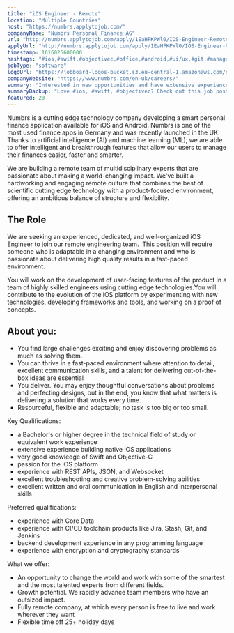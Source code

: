 ```yaml
---
title: "iOS Engineer - Remote"
location: "Multiple Countries"
host: "https://numbrs.applytojob.com/"
companyName: "Numbrs Personal Finance AG"
url: "http://numbrs.applytojob.com/apply/1EaHFKPWl0/IOS-Engineer-Remote"
applyUrl: "http://numbrs.applytojob.com/apply/1EaHFKPWl0/IOS-Engineer-Remote"
timestamp: 1616025600000
hashtags: "#ios,#swift,#objectivec,#office,#android,#ui/ux,#git,#management,#finance,#jira"
jobType: "software"
logoUrl: "https://jobboard-logos-bucket.s3.eu-central-1.amazonaws.com/numbrs-personal-finance-ag"
companyWebsite: "https://www.numbrs.com/en-uk/careers/"
summary: "Interested in new opportunities and have extensive experience building native iOS applications? Numbrs Personal Finance AG has a job opening for an ios engineer."
summaryBackup: "Love #ios, #swift, #objectivec? Check out this job post!"
featured: 20
---
```


Numbrs is a cutting edge technology company developing a smart personal finance application available for iOS and Android. Numbrs is one of the most used finance apps in Germany and was recently launched in the UK. Thanks to artificial intelligence (AI) and machine learning (ML), we are able to offer intelligent and breakthrough features that allow our users to manage their finances easier, faster and smarter.

We are building a remote team of multidisciplinary experts that are passionate about making a world-changing impact. We've built a hardworking and engaging remote culture that combines the best of scientific cutting edge technology with a product-focused environment, offering an ambitious balance of structure and flexibility.

## The Role

We are seeking an experienced, dedicated, and well-organized iOS Engineer to join our remote engineering team.  This position will require someone who is adaptable in a changing environment and who is passionate about delivering high quality results in a fast-paced environment.

You will work on the development of user-facing features of the product in a team of highly skilled engineers using cutting edge technologies.You will contribute to the evolution of the iOS platform by experimenting with new technologies, developing frameworks and tools, and working on a proof of concepts.

## About you:

*   You find large challenges exciting and enjoy discovering problems as much as solving them.
*   You can thrive in a fast-paced environment where attention to detail, excellent communication skills, and a talent for delivering out-of-the-box ideas are essential
*   You deliver. You may enjoy thoughtful conversations about problems and perfecting designs, but in the end, you know that what matters is delivering a solution that works every time.
*   Resourceful, flexible and adaptable; no task is too big or too small.

Key Qualifications:

*   a Bachelor's or higher degree in the technical field of study or equivalent work experience
*   extensive experience building native iOS applications
*   very good knowledge of Swift and Objective-C
*   passion for the iOS platform
*   experience with REST APIs, JSON, and Websocket
*   excellent troubleshooting and creative problem-solving abilities
*   excellent written and oral communication in English and interpersonal skills

Preferred qualifications:

*   experience with Core Data
*   experience with CI/CD toolchain products like Jira, Stash, Git, and Jenkins
*   backend development experience in any programming language
*   experience with encryption and cryptography standards

What we offer:

*   An opportunity to change the world and work with some of the smartest and the most talented experts from different fields. 
*   Growth potential. We rapidly advance team members who have an outsized impact. 
*   Fully remote company, at which every person is free to live and work wherever they want
*   Flexible time off 25+ holiday days
